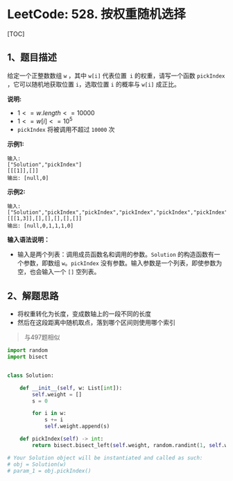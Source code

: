 # LeetCode: 528. 按权重随机选择

[TOC]

## 1、题目描述

给定一个正整数数组 `w` ，其中 `w[i]` 代表位置` i` 的权重，请写一个函数 `pickIndex` ，它可以随机地获取位置 `i`，选取位置 `i` 的概率与 `w[i]` 成正比。

**说明:**

-  $1 <= w.length <= 10000$ 
-  $1 <= w[i] <= 10^5$ 
-  `pickIndex` 将被调用不超过  `10000` 次

**示例1:**

```
输入: 
["Solution","pickIndex"]
[[[1]],[]]
输出: [null,0]
```



**示例2:**

```
输入: 
["Solution","pickIndex","pickIndex","pickIndex","pickIndex","pickIndex"]
[[[1,3]],[],[],[],[],[]]
输出: [null,0,1,1,1,0]
```

**输入语法说明：**

- 输入是两个列表：调用成员函数名和调用的参数。`Solution` 的构造函数有一个参数，即数组 `w`。`pickIndex` 没有参数。输入参数是一个列表，即使参数为空，也会输入一个 `[]` 空列表。

## 2、解题思路

- 将权重转化为长度，变成数轴上的一段不同的长度
- 然后在这段距离中随机取点，落到哪个区间则使用哪个索引

> 与497题相似

```python
import random
import bisect


class Solution:

    def __init__(self, w: List[int]):
        self.weight = []
        s = 0

        for i in w:
            s += i
            self.weight.append(s)

    def pickIndex(self) -> int:
        return bisect.bisect_left(self.weight, random.randint(1, self.weight[-1]))

# Your Solution object will be instantiated and called as such:
# obj = Solution(w)
# param_1 = obj.pickIndex()

```

